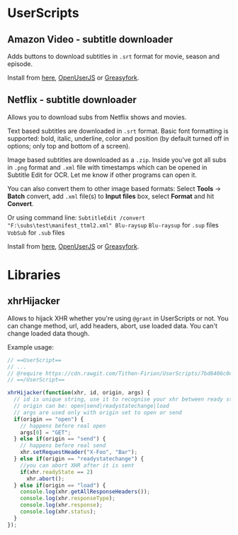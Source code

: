 # UserScripts

## Amazon Video - subtitle downloader

Adds buttons to download subtitles in `.srt` format for movie, season and episode.

Install from [here](https://github.com/Tithen-Firion/UserScripts/raw/master/Amazon_Video_-_subtitle_downloader.user.js), [OpenUserJS](https://openuserjs.org/scripts/Tithen-Firion/Amazon_Video_-_subtitle_downloader) or [Greasyfork](https://greasyfork.org/pl/scripts/34885-amazon-video-subtitle-downloader).

## Netflix - subtitle downloader

Allows you to download subs from Netflix shows and movies.

Text based subtitles are downloaded in `.srt` format. Basic font formatting is supported: bold, italic, underline, color and position (by default turned off in options; only top and bottom of a screen).

Image based subtitles are downloaded as a `.zip`. Inside you've got all subs in `.png` format and `.xml` file with timestamps which can be opened in Subtitle Edit for OCR. Let me know if other programs can open it.

You can also convert them to other image based formats:
Select **Tools** -> **Batch** convert, add `.xml` file(s) to **Input files** box, select **Format** and hit **Convert**.

Or using command line:
`SubtitleEdit /convert "F:\subs\test\manifest_ttml2.xml" Blu-raysup`
`Blu-raysup` for `.sup` files
`VobSub` for `.sub` files

Install from [here](https://github.com/Tithen-Firion/UserScripts/raw/master/Netflix_-_subtitle_downloader.user.js), [OpenUserJS](https://openuserjs.org/scripts/Tithen-Firion/Netflix_-_subtitle_downloader) or [Greasyfork](https://greasyfork.org/pl/scripts/26654-netflix-subtitle-downloader).

# Libraries

## xhrHijacker

Allows to hijack XHR whether you're using `@grant` in UserScripts or not. You can change method, url, add headers, abort, use loaded data. You can't change loaded data though.

Example usage:

```javascript
// ==UserScript==
// ...
// @require https://cdn.rawgit.com/Tithen-Firion/UserScripts/7bd6406c0d264d60428cfea16248ecfb4753e5e3/libraries/xhrHijacker.js?version=1.0
// ==/UserScript==

xhrHijacker(function(xhr, id, origin, args) {
  // id is unique string, use it to recognise your xhr between ready states
  // origin can be: open|send|readystatechange|load
  // args are used only with origin set to open or send
  if(origin == "open") {
    // happens before real open
    args[0] = "GET";
  } else if(origin == "send") {
    // happens before real send
    xhr.setRequestHeader("X-Foo", "Bar");
  } else if(origin == "readystatechange") {
    //you can abort XHR after it is sent
    if(xhr.readyState == 2)
      xhr.abort();
  } else if(origin == "load") {
    console.log(xhr.getAllResponseHeaders());
    console.log(xhr.responseType);
    console.log(xhr.response);
    console.log(xhr.status);
  }
});
```
